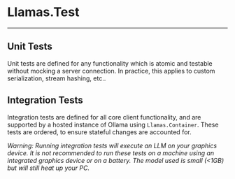 # Llamas.Test

---

## Unit Tests

Unit tests are defined for any functionality which is atomic and testable without mocking a server connection.
In practice, this applies to custom serialization, stream hashing, etc..

## Integration Tests

Integration tests are defined for all core client functionality, and are supported by a hosted instance of Ollama using
`Llamas.Container`. These tests are ordered, to ensure stateful changes are accounted for.

*Warning: Running integration tests will execute an LLM on your graphics device. It is not recommended to run these
tests on a machine using an integrated graphics device or on a battery. The model used is small (<1GB) but will still
heat up your PC.*